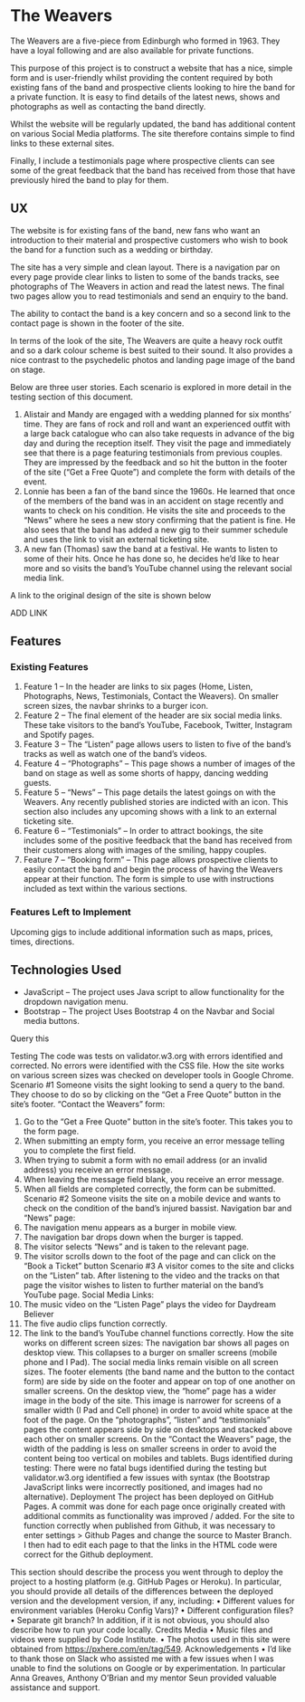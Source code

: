 <h1>The Weavers</h1>

<p>The Weavers are a five-piece from Edinburgh who formed in 1963. They have a loyal following and are also available for private 
functions.</p> 

<p>This purpose of this project is to construct a website that has a nice, simple form and is user-friendly whilst providing 
the content required by both existing fans of the band and prospective clients looking to hire the band for a private function. It is 
easy to find details of the latest news, shows and photographs as well as contacting the band directly.</p> 

<p>Whilst the website will be regularly updated, the band has additional content on various Social Media platforms. The site therefore 
contains simple to find links to these external sites.</p>  

<p>Finally, I include a testimonials page where prospective clients can see some of the great feedback that the band has received 
from those that have previously hired the band to play for them.</p> 

<h2>UX</h2>

<p>The website is for existing fans of the band, new fans who want an introduction to their material and prospective customers who wish to book the band for a function such as a wedding or birthday.</p> 

<p>The site has a very simple and clean layout. There is a navigation par on every page provide clear links to listen to some of the bands tracks, see photographs of The Weavers in action and read the latest news. The final two pages allow you to read testimonials and send an enquiry to the band.</p> 

<p>The ability to contact the band is a key concern and so a second link to the contact page is shown in the footer of the site.</p> 

<p>In terms of the look of the site, The Weavers are quite a heavy rock outfit and so a dark colour scheme is best suited to their sound. It also provides a nice contrast to the psychedelic photos and landing page image of the band on stage.</p> 
  
<p>Below are three user stories. Each scenario is explored in more detail in the testing section of this document.</p> 

<ol>
  <li>Alistair and Mandy are engaged with a wedding planned for six months’ time. They are fans of rock and roll and want an experienced outfit with a large back catalogue who can also take requests in advance of the big day and during the reception itself. They visit the page and immediately see that there is a page featuring testimonials from previous couples. They are impressed by the feedback and so hit the button in the footer of the site (“Get a Free Quote”) and complete the form with details of the event.</li> 

  <li>Lonnie has been a fan of the band since the 1960s. He learned that once of the members of the band was in an accident on stage recently and wants to check on his condition. He visits the site and proceeds to the “News” where he sees a new story confirming that the patient is fine. He also sees that the band has added a new gig to their summer schedule and uses the link to visit an external ticketing site.</li>  

<li>A new fan (Thomas) saw the band at a festival. He wants to listen to some of their hits. Once he has done so, he decides he’d like to hear more and so visits the band’s YouTube channel using the relevant social media link.</li> 
</ol>
  
<p>A link to the original design of the site is shown below</P>

ADD LINK

<h2>Features</h2>

<h3>Existing Features</h3>

<ol>
  <li>Feature 1 – In the header are links to six pages (Home, Listen, Photographs, News, Testimonials, Contact the Weavers). On smaller screen sizes, the navbar shrinks to a burger icon.</li>

<li>Feature 2 – The final element of the header are six social media links. These take visitors to the band’s YouTube, Facebook, Twitter, Instagram and Spotify pages.</li> 

<li>Feature 3 – The “Listen” page allows users to listen to five of the band’s tracks as well as watch one of the band’s videos.</li> 

<li>Feature 4 – “Photographs” – This page shows a number of images of the band on stage as well as some shorts of happy, dancing wedding guests.</li> 

<li>Feature 5 – “News” – This page details the latest goings on with the Weavers. Any recently published stories are indicted with an icon. This section also includes any upcoming shows with a link to an external ticketing site.</li> 

<li>Feature 6 – “Testimonials” – In order to attract bookings, the site includes some of the positive feedback that the band has received from their customers along with images of the smiling, happy couples.</li> 

<li>Feature 7 – “Booking form” – This page allows prospective clients to easily contact the band and begin the process of having the Weavers appear at their function. The form is simple to use with instructions included as text within the various sections.</li>
</ol>
  
<h3>Features Left to Implement</h3>

Upcoming gigs to include additional information such as maps, prices, times, directions. 

<h2>Technologies Used</h2>

<ul>
  <li>JavaScript – The project uses Java script to allow functionality for the dropdown navigation menu.</li> 
  <li>Bootstrap – The project Uses Bootstrap 4 on the Navbar and Social media buttons.</li>
</ul>
Query this
  
 
Testing
The code was tests on validator.w3.org with errors identified and corrected. No errors were identified with the CSS file. 
How the site works on various screen sizes was checked on developer tools in Google Chrome. 
Scenario #1
Someone visits the sight looking to send a query to the band. They choose to do so by clicking on the “Get a Free Quote” button in the site’s footer. 
“Contact the Weavers” form:
1)	Go to the “Get a Free Quote” button in the site’s footer. This takes you to the form page. 
2)	When submitting an empty form, you receive an error message telling you to complete the first field.
3)	When trying to submit a form with no email address (or an invalid address) you receive an error message.
4)	When leaving the message field blank, you receive an error message. 
5)	When all fields are completed correctly, the form can be submitted. 
Scenario #2
Someone visits the site on a mobile device and wants to check on the condition of the band’s injured bassist. 
Navigation bar and “News” page:
1)	The navigation menu appears as a burger in mobile view.
2)	The navigation bar drops down when the burger is tapped.
3)	The visitor selects “News” and is taken to the relevant page.
4)	The visitor scrolls down to the foot of the page and can click on the “Book a Ticket” button
Scenario #3
A visitor comes to the site and clicks on the “Listen” tab. After listening to the video and the tracks on that page the visitor wishes to listen to further material on the band’s YouTube page. 
Social Media Links:
1)	The music video on the “Listen Page” plays the video for Daydream Believer
2)	The five audio clips function correctly.
3)	The link to the band’s YouTube channel functions correctly. 
How the site works on different screen sizes: 
The navigation bar shows all pages on desktop view. This collapses to a burger on smaller screens (mobile phone and I Pad). 
The social media links remain visible on all screen sizes. 
The footer elements (the band name and the button to the contact form) are side by side on the footer and appear on top of one another on smaller screens. 
On the desktop view, the “home” page has a wider image in the body of the site. This image is narrower for screens of a smaller width (I Pad and Cell phone) in order to avoid white space at the foot of the page. 
On the “photographs”, “listen” and “testimonials” pages the content appears side by side on desktops and stacked above each other on smaller screens. 
On the “Contact the Weavers” page, the width of the padding is less on smaller screens in order to avoid the content being too vertical on mobiles and tablets. 
Bugs identified during testing: 
There were no fatal bugs identified during the testing but validator.w3.org identified a few issues with syntax (the Bootstrap JavaScript links were incorrectly positioned, and images had no alternative).
Deployment
The project has been deployed on GitHub Pages. A commit was done for each page once originally created with additional commits as functionality was improved / added. 
For the site to function correctly when published from Github, it was necessary to enter settings > Github Pages and change the source to Master Branch. 
I then had to edit each page to that the links in the HTML code were correct for the Github deployment. 

This section should describe the process you went through to deploy the project to a hosting platform (e.g. GitHub Pages or Heroku).
In particular, you should provide all details of the differences between the deployed version and the development version, if any, including:
•	Different values for environment variables (Heroku Config Vars)?
•	Different configuration files?
•	Separate git branch?
In addition, if it is not obvious, you should also describe how to run your code locally.
Credits
Media
•	Music files and videos were supplied by Code Institute. 
•	The photos used in this site were obtained from https://pxhere.com/en/tag/549. 
Acknowledgements
•	I’d like to thank those on Slack who assisted me with a few issues when I was unable to find the solutions on Google or by experimentation. In particular Anna Greaves, Anthony O’Brian and my mentor Seun provided valuable assistance and support. 
